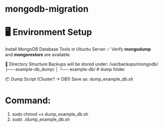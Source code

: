 # mongodb-migration

# 🖥️ Environment Setup
Install MongoDB Database Tools in Ubuntu Server
✅ Verify **mongodump** and **mongorestore** are available.

📂 Directory Structure
Backups will be stored under:
/var/backups/mongodb/
   ├── example-db_dump/
   │    └── example-db/   # dump folder

📦 Dump Script (Cluster1 → DB1)
Save as: dump_example_db.sh

# Command:
1. sudo chmod +x dump_example_db.sh
2. sudo ./dump_example_db.sh
